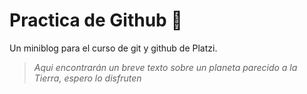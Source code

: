 # Practica de Github 🚀
Un miniblog para el curso de git y github de Platzi. 
>*Aqui encontrarán un breve texto sobre un planeta parecido a la Tierra, espero lo disfruten*